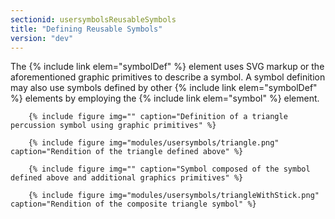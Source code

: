 ```yaml
---
sectionid: usersymbolsReusableSymbols
title: "Defining Reusable Symbols"
version: "dev"
---
```


The {% include link elem="symbolDef" %} element uses SVG markup or the aforementioned graphic primitives to describe a symbol. A symbol definition may also use symbols defined by other {% include link elem="symbolDef" %} elements by employing the {% include link elem="symbol" %} element.

        {% include figure img="" caption="Definition of a triangle percussion symbol using graphic primitives" %}
    
        {% include figure img="modules/usersymbols/triangle.png" caption="Rendition of the triangle defined above" %}
    
        {% include figure img="" caption="Symbol composed of the symbol defined above and additional graphics primitives" %}
    
        {% include figure img="modules/usersymbols/triangleWithStick.png" caption="Rendition of the composite triangle symbol" %}
    